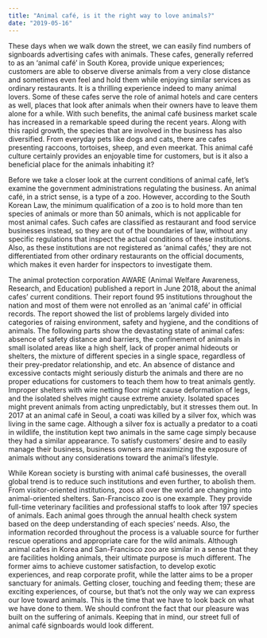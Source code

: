 ```yaml
---
title: "Animal café, is it the right way to love animals?"
date: "2019-05-16"
---
```


These days when we walk down the street, we can easily find numbers of signboards advertising cafes with animals. These cafes, generally referred to as an ‘animal café’ in South Korea, provide unique experiences; customers are able to observe diverse animals from a very close distance and sometimes even feel and hold them while enjoying similar services as ordinary restaurants. It is a thrilling experience indeed to many animal lovers. Some of these cafes serve the role of animal hotels and care centers as well, places that look after animals when their owners have to leave them alone for a while. With such benefits, the animal café business market scale has increased in a remarkable speed during the recent years. Along with this rapid growth, the species that are involved in the business has also diversified. From everyday pets like dogs and cats, there are cafes presenting raccoons, tortoises, sheep, and even meerkat. This animal café culture certainly provides an enjoyable time for customers, but is it also a beneficial place for the animals inhabiting it?

Before we take a closer look at the current conditions of animal café, let’s examine the government administrations regulating the business. An animal café, in a strict sense, is a type of a zoo. However, according to the South Korean Law, the minimum qualification of a zoo is to hold more than ten species of animals or more than 50 animals, which is not applicable for most animal cafes. Such cafes are classified as restaurant and food service businesses instead, so they are out of the boundaries of law, without any specific regulations that inspect the actual conditions of these institutions. Also, as these institutions are not registered as ‘animal cafés,’ they are not differentiated from other ordinary restaurants on the official documents, which makes it even harder for inspectors to investigate them.

The animal protection corporation AWARE (Animal Welfare Awareness, Research, and Education) published a report in June 2018, about the animal cafes’ current conditions. Their report found 95 institutions throughout the nation and most of them were not enrolled as an ‘animal café’ in official records. The report showed the list of problems largely divided into categories of raising environment, safety and hygiene, and the conditions of animals. The following parts show the devastating state of animal cafes: absence of safety distance and barriers, the confinement of animals in small isolated areas like a high shelf, lack of proper animal hideouts or shelters, the mixture of different species in a single space, regardless of their prey-predator relationship, and etc. An absence of distance and excessive contacts might seriously disturb the animals and there are no proper educations for customers to teach them how to treat animals gently. Improper shelters with wire netting floor might cause deformation of legs, and the isolated shelves might cause extreme anxiety. Isolated spaces might prevent animals from acting unpredictably, but it stresses them out. In 2017 at an animal café in Seoul, a coati was killed by a silver fox, which was living in the same cage. Although a silver fox is actually a predator to a coati in wildlife, the institution kept two animals in the same cage simply because they had a similar appearance. To satisfy customers’ desire and to easily manage their business, business owners are maximizing the exposure of animals without any considerations toward the animal’s lifestyle.

While Korean society is bursting with animal café businesses, the overall global trend is to reduce such institutions and even further, to abolish them. From visitor-oriented institutions, zoos all over the world are changing into animal-oriented shelters. San-Francisco zoo is one example. They provide full-time veterinary facilities and professional staffs to look after 197 species of animals. Each animal goes through the annual health check system based on the deep understanding of each species’ needs. Also, the information recorded throughout the process is a valuable source for further rescue operations and appropriate care for the wild animals. Although animal cafes in Korea and San-Francisco zoo are similar in a sense that they are facilities holding animals, their ultimate purpose is much different. The former aims to achieve customer satisfaction, to develop exotic experiences, and reap corporate profit, while the latter aims to be a proper sanctuary for animals. Getting closer, touching and feeding them; these are exciting experiences, of course, but that’s not the only way we can express our love toward animals. This is the time that we have to look back on what we have done to them. We should confront the fact that our pleasure was built on the suffering of animals. Keeping that in mind, our street full of animal café signboards would look different.
